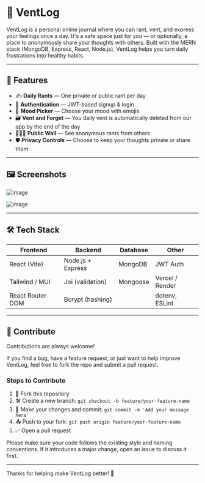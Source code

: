 # 😤 VentLog

VentLog is a personal online journal where you can rant, vent, and express your feelings once a day. It's a safe space just for you — or optionally, a place to anonymously share your thoughts with others. Built with the MERN stack (MongoDB, Express, React, Node.js), VentLog helps you turn daily frustrations into healthy habits.

---

## 🧩 Features

- ✍️ **Daily Rants** — One private or public rant per day
- 🔐 **Authentication** — JWT-based signup & login
- 😤 **Mood Picker** — Choose your mood with emojis
- 🗃️ **Vent and Forget** — You daily vent is automatically deleted from our app by the end of the day
- 🧑‍🤝‍🧑 **Public Wall** — See anonymous rants from others
- 🛡️ **Privacy Controls** — Choose to keep your thoughts private or share them

---

## 🖼️ Screenshots
![image](https://github.com/user-attachments/assets/66a9c08b-47e4-4a92-9526-d6b4c750dd99)

 ![image](https://github.com/user-attachments/assets/5ac2b166-4ce9-4e6b-96ad-4ef0beddcdd2)



---

## 🛠️ Tech Stack

| Frontend            | Backend                | Database     | Other           |
|---------------------|------------------------|--------------|-----------------|
| React (Vite)        | Node.js + Express      | MongoDB      | JWT Auth        |
| Tailwind / MUI      | Joi (validation)       | Mongoose     | Vercel / Render |
| React Router DOM    | Bcrypt (hashing)       |              | dotenv, ESLint  |

---

## 🤝 Contribute

Contributions are always welcome!

If you find a bug, have a feature request, or just want to help improve VentLog, feel free to fork the repo and submit a pull request.

### Steps to Contribute

1. 🍴 Fork this repository  
2. 🛠️ Create a new branch: `git checkout -b feature/your-feature-name`  
3. 🔨 Make your changes and commit: `git commit -m 'Add your message here'`  
4. 📤 Push to your fork: `git push origin feature/your-feature-name`  
5. ✅ Open a pull request

Please make sure your code follows the existing style and naming conventions. If it introduces a major change, open an issue to discuss it first.

---

Thanks for helping make VentLog better! 💖



